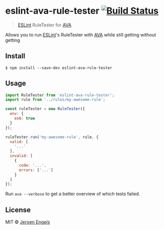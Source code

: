 # eslint-ava-rule-tester [![Build Status](https://travis-ci.org/jfmengels/eslint-ava-rule-tester.svg?branch=master)](https://travis-ci.org/jfmengels/eslint-ava-rule-tester)

> [ESLint] RuleTester for [AVA]

Allows you to run [ESLint]'s RuleTester with [AVA] while still getting without getting

## Install

```
$ npm install --save-dev eslint-ava-rule-tester
```


## Usage

```js
import RuleTester from 'eslint-ava-rule-tester';
import rule from '../rules/my-awesome-rule';

const ruleTester = new RuleTester({
  env: {
    es6: true
  }
});

ruleTester.run('my-awesome-rule', rule, {
  valid: [
    '...'
  ],
  invalid: [
    {
      code: '...',
      errors: ['...']
    }
  ]
});
```

Run `ava --verbose` to get a better overview of which tests failed.

## License

MIT © [Jeroen Engels](https://github.com/jfmengels)

[AVA]: https://github.com/sindresorhus/ava
[ESLint]: https://github.com/eslint/eslint
